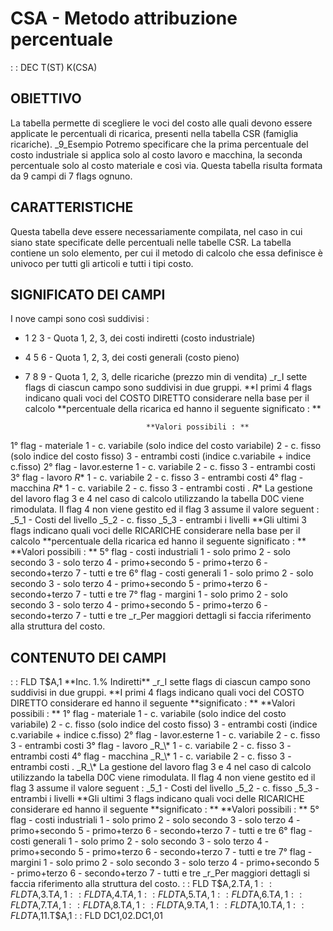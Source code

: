 # CSA - Metodo attribuzione percentuale
 :  : DEC T(ST) K(CSA)
## OBIETTIVO
La tabella permette di scegliere le voci del costo alle quali devono essere applicate le percentuali di ricarica, presenti nella tabella CSR (famiglia ricariche).
_9_Esempio 
Potremo specificare che la prima percentuale del costo industriale si applica solo al costo lavoro e macchina, la seconda percentuale solo al costo materiale e così via.
Questa tabella risulta formata da 9 campi di 7 flags ognuno.
## CARATTERISTICHE
Questa tabella deve essere necessariamente compilata, nel caso in cui siano state specificate delle percentuali nelle tabelle CSR.
La tabella contiene un solo elemento, per cui il metodo di calcolo che essa definisce è univoco per tutti gli articoli e tutti i tipi costo.
## SIGNIFICATO DEI CAMPI
I nove campi sono così suddivisi : 
- 1 2 3 - Quota 1, 2, 3, dei costi indiretti (costo industriale)
- 4 5 6 - Quota 1, 2, 3, dei costi generali (costo pieno)
- 7 8 9 - Quota 1, 2, 3, delle ricariche (prezzo min di vendita)
_r_I sette flags di ciascun campo sono suddivisi in due gruppi.
**I primi 4 flags indicano quali voci del COSTO DIRETTO considerare nella base per il calcolo **percentuale della ricarica ed hanno il seguente significato : **

                                 **Valori possibili : **
1° flag - materiale               1 - c. variabile   (solo indice del costo variabile)
                                  2 - c. fisso       (solo indice del costo fisso)
                                  3 - entrambi costi (indice c.variabile + indice c.fisso)
2° flag - lavor.esterne           1 - c. variabile
                                  2 - c. fisso
                                  3 - entrambi costi
3° flag - lavoro    _R_\*           1 - c. variabile
                                  2 - c. fisso
                                  3 - entrambi costi
4° flag - macchina  _R_\*           1 - c. variabile
                                  2 - c. fisso
                                  3 - entrambi costi
.
                    _R_\* La gestione del lavoro flag 3 e 4 nel caso di calcolo utilizzando
                        la tabella D0C viene rimodulata. Il flag 4 non viene gestito ed il
                        flag 3 assume il valore seguent :   _5_1 - Costi del livello
                                                          _5_2 - c. fisso
                                                          _5_3 - entrambi i livelli
**Gli ultimi 3 flags indicano quali voci delle RICARICHE considerare nella base per il calcolo **percentuale della ricarica ed hanno il seguente significato : **
                                 **Valori possibili : **
5° flag - costi industriali       1 - solo primo
                                  2 - solo secondo
                                  3 - solo terzo
                                  4 - primo+secondo
                                  5 - primo+terzo
                                  6 - secondo+terzo
                                  7 - tutti e tre
6° flag - costi generali          1 - solo primo
                                  2 - solo secondo
                                  3 - solo terzo
                                  4 - primo+secondo
                                  5 - primo+terzo
                                  6 - secondo+terzo
                                  7 - tutti e tre
7° flag - margini                 1 - solo primo
                                  2 - solo secondo
                                  3 - solo terzo
                                  4 - primo+secondo
                                  5 - primo+terzo
                                  6 - secondo+terzo
                                  7 - tutti e tre
_r_Per maggiori dettagli si faccia riferimento alla struttura del costo.

## CONTENUTO DEI CAMPI
 :  : FLD T$A,1 **Inc. 1.% Indiretti**
_r_I sette flags di ciascun campo sono suddivisi in due gruppi.
**I primi 4 flags indicano quali voci del COSTO DIRETTO considerare ed hanno il seguente **significato : **
**Valori possibili : **
1° flag - materiale               1 - c. variabile   (solo indice del costo variabile)
                                  2 - c. fisso       (solo indice del costo fisso)
                                  3 - entrambi costi (indice c.variabile + indice c.fisso)
2° flag - lavor.esterne           1 - c. variabile
                                  2 - c. fisso
                                  3 - entrambi costi
3° flag - lavoro    _R_\*           1 - c. variabile
                                  2 - c. fisso
                                  3 - entrambi costi
4° flag - macchina  _R_\*           1 - c. variabile
                                  2 - c. fisso
                                  3 - entrambi costi
.
                    _R_\* La gestione del lavoro flag 3 e 4 nel caso di calcolo utilizzando
                        la tabella D0C viene rimodulata. Il flag 4 non viene gestito ed il
                        flag 3 assume il valore seguent :   _5_1 - Costi del livello
                                                          _5_2 - c. fisso
                                                          _5_3 - entrambi i livelli
**Gli ultimi 3 flags indicano quali voci delle RICARICHE considerare ed hanno il seguente **significato : **
                                 **Valori possibili : **
5° flag - costi industriali       1 - solo primo
                                  2 - solo secondo
                                  3 - solo terzo
                                  4 - primo+secondo
                                  5 - primo+terzo
                                  6 - secondo+terzo
                                  7 - tutti e tre
6° flag - costi generali          1 - solo primo
                                  2 - solo secondo
                                  3 - solo terzo
                                  4 - primo+secondo
                                  5 - primo+terzo
                                  6 - secondo+terzo
                                  7 - tutti e tre
7° flag - margini                 1 - solo primo
                                  2 - solo secondo
                                  3 - solo terzo
                                  4 - primo+secondo
                                  5 - primo+terzo
                                  6 - secondo+terzo
                                  7 - tutti e tre
_r_Per maggiori dettagli si faccia riferimento alla struttura del costo.
 :  : FLD T$A,2.T$A,1
 :  : FLD T$A,3.T$A,1
 :  : FLD T$A,4.T$A,1
 :  : FLD T$A,5.T$A,1
 :  : FLD T$A,6.T$A,1
 :  : FLD T$A,7.T$A,1
 :  : FLD T$A,8.T$A,1
 :  : FLD T$A,9.T$A,1
 :  : FLD T$A,10.T$A,1
 :  : FLD T$A,11.T$A,1
 :  : FLD DC1,02.DC1,01
